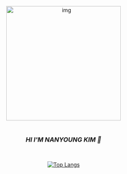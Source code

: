<div align="center">
  <br>
  <img width="300"alt="img"src="https://github.com/Nyu0Kim/Nyu0Kim/assets/150310469/78f1072e-ce01-44a5-928b-c7f0bd7cde43" />
<br>
<br>
<h3><i>HI I'M NANYOUNG KIM 👋</i></h3>
<br>


[![Top Langs](https://github-readme-stats.vercel.app/api/top-langs/?username=Nyu0Kim&langs_count=10&layout=compact)]()


</div>
